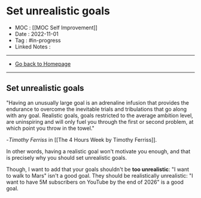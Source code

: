 # Set unrealistic goals
- MOC : [[MOC Self Improvement]]
- Date : 2022-11-01
- Tag : #in-progress
- Linked Notes : 
-------------------
- [Go back to Homepage](https://misudashi.ga/)
-----

## Set unrealistic goals

"Having an unusually large goal is an adrenaline
infusion that provides the endurance to overcome the
inevitable trials and tribulations that go along with any
goal. Realistic goals, goals restricted to the average
ambition level, are uninspiring and will only fuel you
through the first or second problem, at which point you
throw in the towel."

-*Timothy Ferriss* in [[The 4 Hours Week by Timothy Ferriss]].

In other words, having a realistic goal won't motivate you enough, and that is precisely why you should set unrealistic goals. 

Though, I want to add that your goals shouldn't be **too unrealistic**: "I want to walk to Mars" isn't a good goal. They should be realistically unrealistic: "I want to have 5M subscribers on YouTube by the end of 2026" is a good goal.
